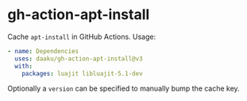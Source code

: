 # gh-action-apt-install

Cache `apt-install` in GitHub Actions. Usage:

```yaml
- name: Dependencies
  uses: daaku/gh-action-apt-install@v3
  with:
    packages: luajit libluajit-5.1-dev
```

Optionally a `version` can be specified to manually bump the cache key.

